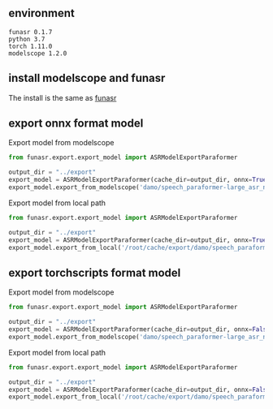 
## environment
    funasr 0.1.7
    python 3.7
    torch 1.11.0
    modelscope 1.2.0

## install modelscope and funasr

The install is the same as [funasr](../../README.md)

## export onnx format model
Export model from modelscope
```python
from funasr.export.export_model import ASRModelExportParaformer

output_dir = "../export"
export_model = ASRModelExportParaformer(cache_dir=output_dir, onnx=True)
export_model.export_from_modelscope('damo/speech_paraformer-large_asr_nat-zh-cn-16k-common-vocab8404-pytorch')
```


Export model from local path
```python
from funasr.export.export_model import ASRModelExportParaformer

output_dir = "../export"
export_model = ASRModelExportParaformer(cache_dir=output_dir, onnx=True)
export_model.export_from_local('/root/cache/export/damo/speech_paraformer-large_asr_nat-zh-cn-16k-common-vocab8404-pytorch')
```

## export torchscripts format model
Export model from modelscope
```python
from funasr.export.export_model import ASRModelExportParaformer

output_dir = "../export"
export_model = ASRModelExportParaformer(cache_dir=output_dir, onnx=False)
export_model.export_from_modelscope('damo/speech_paraformer-large_asr_nat-zh-cn-16k-common-vocab8404-pytorch')
```

Export model from local path
```python
from funasr.export.export_model import ASRModelExportParaformer

output_dir = "../export"
export_model = ASRModelExportParaformer(cache_dir=output_dir, onnx=False)
export_model.export_from_local('/root/cache/export/damo/speech_paraformer-large_asr_nat-zh-cn-16k-common-vocab8404-pytorch')
```